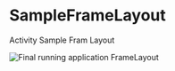 # SampleFrameLayout
Activity Sample Fram Layout

![Final running application FrameLayout](https://user-images.githubusercontent.com/62986167/155329998-fe2e9787-f88b-4c6b-b961-b23b4381412e.png)
